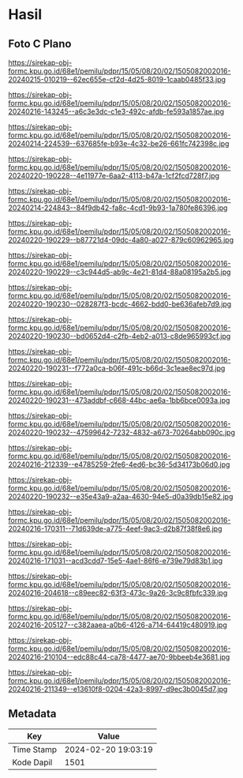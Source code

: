 # Hasil

## Foto C Plano

https://sirekap-obj-formc.kpu.go.id/68e1/pemilu/pdpr/15/05/08/20/02/1505082002016-20240215-010219--62ec655e-cf2d-4d25-8019-1caab0485f33.jpg

https://sirekap-obj-formc.kpu.go.id/68e1/pemilu/pdpr/15/05/08/20/02/1505082002016-20240216-143245--a6c3e3dc-c1e3-492c-afdb-fe593a1857ae.jpg

https://sirekap-obj-formc.kpu.go.id/68e1/pemilu/pdpr/15/05/08/20/02/1505082002016-20240214-224539--637685fe-b93e-4c32-be26-661fc742398c.jpg

https://sirekap-obj-formc.kpu.go.id/68e1/pemilu/pdpr/15/05/08/20/02/1505082002016-20240220-190228--4e11977e-6aa2-4113-b47a-1cf2fcd728f7.jpg

https://sirekap-obj-formc.kpu.go.id/68e1/pemilu/pdpr/15/05/08/20/02/1505082002016-20240214-224843--84f9db42-fa8c-4cd1-9b93-1a780fe86396.jpg

https://sirekap-obj-formc.kpu.go.id/68e1/pemilu/pdpr/15/05/08/20/02/1505082002016-20240220-190229--b87721d4-09dc-4a80-a027-879c60962965.jpg

https://sirekap-obj-formc.kpu.go.id/68e1/pemilu/pdpr/15/05/08/20/02/1505082002016-20240220-190229--c3c944d5-ab9c-4e21-81d4-88a08195a2b5.jpg

https://sirekap-obj-formc.kpu.go.id/68e1/pemilu/pdpr/15/05/08/20/02/1505082002016-20240220-190230--028287f3-bcdc-4662-bdd0-be636afeb7d9.jpg

https://sirekap-obj-formc.kpu.go.id/68e1/pemilu/pdpr/15/05/08/20/02/1505082002016-20240220-190230--bd0652d4-c2fb-4eb2-a013-c8de965993cf.jpg

https://sirekap-obj-formc.kpu.go.id/68e1/pemilu/pdpr/15/05/08/20/02/1505082002016-20240220-190231--f772a0ca-b06f-491c-b66d-3c1eae8ec97d.jpg

https://sirekap-obj-formc.kpu.go.id/68e1/pemilu/pdpr/15/05/08/20/02/1505082002016-20240220-190231--473addbf-c668-44bc-ae6a-1bb6bce0093a.jpg

https://sirekap-obj-formc.kpu.go.id/68e1/pemilu/pdpr/15/05/08/20/02/1505082002016-20240220-190232--47599642-7232-4832-a673-70264abb090c.jpg

https://sirekap-obj-formc.kpu.go.id/68e1/pemilu/pdpr/15/05/08/20/02/1505082002016-20240216-212339--e4785259-2fe6-4ed6-bc36-5d34173b06d0.jpg

https://sirekap-obj-formc.kpu.go.id/68e1/pemilu/pdpr/15/05/08/20/02/1505082002016-20240220-190232--e35e43a9-a2aa-4630-94e5-d0a39db15e82.jpg

https://sirekap-obj-formc.kpu.go.id/68e1/pemilu/pdpr/15/05/08/20/02/1505082002016-20240216-170311--71d639de-a775-4eef-9ac3-d2b87f38f8e6.jpg

https://sirekap-obj-formc.kpu.go.id/68e1/pemilu/pdpr/15/05/08/20/02/1505082002016-20240216-171031--acd3cdd7-15e5-4ae1-86f6-e739e79d83b1.jpg

https://sirekap-obj-formc.kpu.go.id/68e1/pemilu/pdpr/15/05/08/20/02/1505082002016-20240216-204618--c89eec82-63f3-473c-9a26-3c9c8fbfc339.jpg

https://sirekap-obj-formc.kpu.go.id/68e1/pemilu/pdpr/15/05/08/20/02/1505082002016-20240216-205127--c382aaea-a0b6-4126-a714-64419c480919.jpg

https://sirekap-obj-formc.kpu.go.id/68e1/pemilu/pdpr/15/05/08/20/02/1505082002016-20240216-210104--edc88c44-ca78-4477-ae70-9bbeeb4e3681.jpg

https://sirekap-obj-formc.kpu.go.id/68e1/pemilu/pdpr/15/05/08/20/02/1505082002016-20240216-211349--e13610f8-0204-42a3-8997-d9ec3b0045d7.jpg


## Metadata

| Key        | Value               |
| ---------- | ------------------- |
| Time Stamp | 2024-02-20 19:03:19 |
| Kode Dapil | 1501                |



